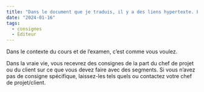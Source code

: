 ```yaml
---
title: "Dans le document que je traduis, il y a des liens hypertexte. Est-ce que je change le code langue “en” en “fr” ?"
date: "2024-01-16"
tags:
  - consignes
  - Éditeur
---
```


Dans le contexte du cours et de l’examen, c’est comme vous voulez.

Dans la vraie vie, vous recevrez des consignes de la part du chef de projet ou du client sur ce que vous devez faire avec des segments. Si vous n’avez pas de consigne spécifique, laissez-les tels quels ou contactez votre chef de projet/client.


